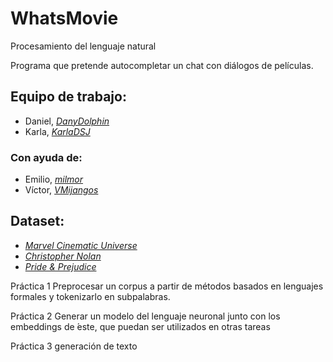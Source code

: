 # WhatsMovie
Procesamiento del lenguaje natural

Programa que pretende autocompletar un chat con diálogos de películas.

## Equipo de trabajo:
- Daniel, [*DanyDolphin*](https://github.com/DanyDolphin)
- Karla, [*KarlaDSJ*](https://github.com/KarlaDSJ)

### Con ayuda de:
- Emilio, [*milmor*](https://github.com/milmor)
- Víctor, [*VMijangos*](https://github.com/VMijangos)

## Dataset:
- [*Marvel Cinematic Universe*](https://www.kaggle.com/phiitm/marvel-cinematic-universe-dialogue-dataset)
- [*Christopher Nolan*](https://www.kaggle.com/phiitm/marvel-cinematic-universe-dialogue-dataset)
- [*Pride & Prejudice*](https://www.kaggle.com/theeranartmeesathien/pride-prejudice-subtitles-and-text)

Práctica 1
Preprocesar un corpus a partir de métodos basados en lenguajes formales y tokenizarlo en subpalabras.

Práctica 2 
Generar un modelo del lenguaje neuronal junto con los embeddings de  ́este, que puedan ser utilizados en otras tareas

Práctica 3 
generación de texto 